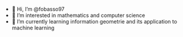- 👋 Hi, I’m @fobasso97
- 👀 I’m interested in mathematics and computer science
- 🌱 I’m currently learning information geometrie and its application to machine learning


<!---
fobasso97/fobasso97 is a ✨ special ✨ repository because its `README.md` (this file) appears on your GitHub profile.
You can click the Preview link to take a look at your changes.
--->
